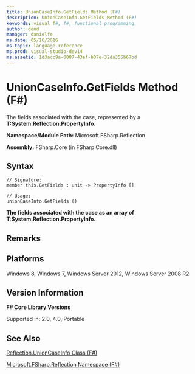 ```yaml
---
title: UnionCaseInfo.GetFields Method (F#)
description: UnionCaseInfo.GetFields Method (F#)
keywords: visual f#, f#, functional programming
author: dend
manager: danielfe
ms.date: 05/16/2016
ms.topic: language-reference
ms.prod: visual-studio-dev14
ms.assetid: 1d3acc9a-0087-43ef-b07e-32da355b67bd 
---
```


# UnionCaseInfo.GetFields Method (F#)

The fields associated with the case, represented by a **T:System.Reflection.PropertyInfo**.

**Namespace/Module Path:** Microsoft.FSharp.Reflection

**Assembly:** FSharp.Core (in FSharp.Core.dll)


## Syntax

```
// Signature:
member this.GetFields : unit -> PropertyInfo []

// Usage:
unionCaseInfo.GetFields ()
```

**The fields associated with the case as an array of T:System.Reflection.PropertyInfo.**
## Remarks

## Platforms
Windows 8, Windows 7, Windows Server 2012, Windows Server 2008 R2


## Version Information
**F# Core Library Versions**

Supported in: 2.0, 4.0, Portable




## See Also
[Reflection.UnionCaseInfo Class &#40;F&#35;&#41;](Reflection.UnionCaseInfo-Class-%5BFSharp%5D.md)

[Microsoft.FSharp.Reflection Namespace &#40;F&#35;&#41;](Microsoft.FSharp.Reflection-Namespace-%5BFSharp%5D.md)

